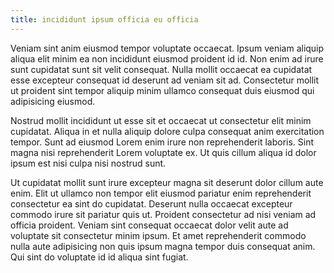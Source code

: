 ```yaml
---
title: incididunt ipsum officia eu officia
---
```


Veniam sint anim eiusmod tempor voluptate occaecat. Ipsum veniam aliquip aliqua elit minim ea non incididunt eiusmod proident id id. Non enim ad irure sunt cupidatat sunt sit velit consequat. Nulla mollit occaecat ea cupidatat esse excepteur consequat id deserunt ad veniam sit ad. Consectetur mollit ut proident sint tempor aliquip minim ullamco consequat duis eiusmod qui adipisicing eiusmod.

Nostrud mollit incididunt ut esse sit et occaecat ut consectetur elit minim cupidatat. Aliqua in et nulla aliquip dolore culpa consequat anim exercitation tempor. Sunt ad eiusmod Lorem enim irure non reprehenderit laboris. Sint magna nisi reprehenderit Lorem voluptate ex. Ut quis cillum aliqua id dolor ipsum est nisi culpa nisi nostrud sunt.

Ut cupidatat mollit sunt irure excepteur magna sit deserunt dolor cillum aute enim. Elit ut ullamco non tempor elit eiusmod pariatur enim reprehenderit consectetur ea sint do cupidatat. Deserunt nulla occaecat excepteur commodo irure sit pariatur quis ut. Proident consectetur ad nisi veniam ad officia proident. Veniam sint consequat occaecat dolor velit aute ad voluptate sit consectetur minim ipsum. Et amet reprehenderit commodo nulla aute adipisicing non quis ipsum magna tempor duis consequat anim. Qui sint do voluptate id id aliqua sint fugiat.